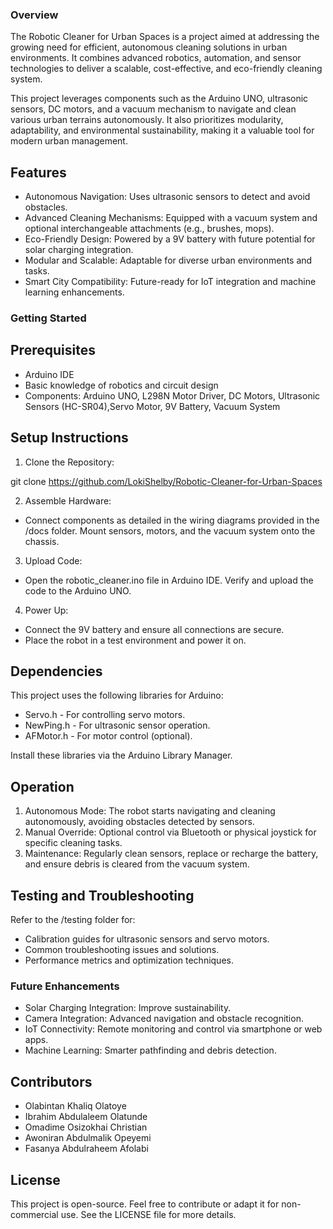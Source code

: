 ### Overview


The Robotic Cleaner for Urban Spaces is a project aimed at addressing the growing need for efficient, autonomous cleaning solutions in urban environments. It combines advanced robotics, automation, and sensor technologies to deliver a scalable, cost-effective, and eco-friendly cleaning system.

This project leverages components such as the Arduino UNO, ultrasonic sensors, DC motors, and a vacuum mechanism to navigate and clean various urban terrains autonomously. It also prioritizes modularity, adaptability, and environmental sustainability, making it a valuable tool for modern urban management.

## Features
* Autonomous Navigation: Uses ultrasonic sensors to detect and avoid obstacles.
* Advanced Cleaning Mechanisms: Equipped with a vacuum system and optional interchangeable attachments (e.g., brushes, mops).
* Eco-Friendly Design: Powered by a 9V battery with future potential for solar charging integration.
* Modular and Scalable: Adaptable for diverse urban environments and tasks.
* Smart City Compatibility: Future-ready for IoT integration and machine learning enhancements.


### Getting Started


## Prerequisites


* Arduino IDE
* Basic knowledge of robotics and circuit design
* Components: Arduino UNO, L298N Motor Driver, DC Motors, Ultrasonic Sensors (HC-SR04),Servo Motor, 9V Battery, Vacuum System


## Setup Instructions
1. Clone the Repository:

git clone <https://github.com/LokiShelby/Robotic-Cleaner-for-Urban-Spaces>


2. Assemble Hardware:

* Connect components as detailed in the wiring diagrams provided in the /docs folder.
Mount sensors, motors, and the vacuum system onto the chassis.

3. Upload Code:

* Open the robotic_cleaner.ino file in Arduino IDE.
Verify and upload the code to the Arduino UNO.

4. Power Up:

* Connect the 9V battery and ensure all connections are secure.
* Place the robot in a test environment and power it on.


## Dependencies
This project uses the following libraries for Arduino:

* Servo.h - For controlling servo motors.
* NewPing.h - For ultrasonic sensor operation.
* AFMotor.h - For motor control (optional).

Install these libraries via the Arduino Library Manager.

## Operation
1. Autonomous Mode:
The robot starts navigating and cleaning autonomously, avoiding obstacles detected by sensors.
2. Manual Override:
Optional control via Bluetooth or physical joystick for specific cleaning tasks.
3. Maintenance:
Regularly clean sensors, replace or recharge the battery, and ensure debris is cleared from the vacuum system.


## Testing and Troubleshooting


Refer to the /testing folder for:

* Calibration guides for ultrasonic sensors and servo motors.
* Common troubleshooting issues and solutions.
* Performance metrics and optimization techniques.


### Future Enhancements
* Solar Charging Integration: Improve sustainability.
* Camera Integration: Advanced navigation and obstacle recognition.
* IoT Connectivity: Remote monitoring and control via smartphone or web apps.
* Machine Learning: Smarter pathfinding and debris detection.


## Contributors

* Olabintan Khaliq Olatoye
* Ibrahim Abdulaleem Olatunde
* Omadime Osizokhai Christian
* Awoniran Abdulmalik Opeyemi
* Fasanya Abdulraheem Afolabi
## License

This project is open-source. Feel free to contribute or adapt it for non-commercial use. See the LICENSE file for more details.
